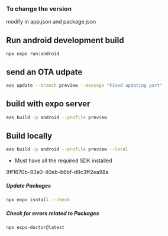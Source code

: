 ### To change the version 

modify in app.json and package.json

## Run android development build
```
npx expo run:android
```

## send an OTA udpate
```bash
eas update --branch preview --message "Fixed updating part"
```

## build with expo server
```bash
eas build -p android --profile preview 
```
## Build locally 
```bash
eas build -p android --profile preview --local
```
- Must have all the required SDK installed 

9ff1670b-93a0-40eb-b6bf-d8c3ff2ea98a


##### Update Packages
```bash
npx expo isntall --check

```
##### Check for errors related to Packages
```bash
npx expo-doctor@latest
```
